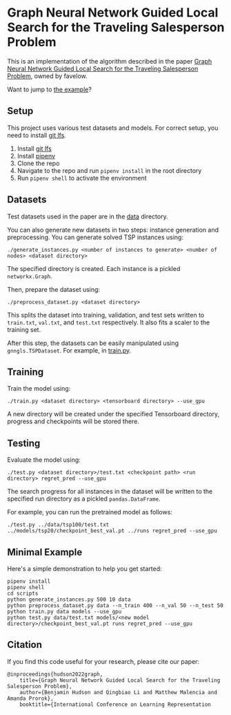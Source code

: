 # Graph Neural Network Guided Local Search for the Traveling Salesperson Problem

This is an implementation of the algorithm described in the paper [Graph Neural Network Guided Local Search for the Traveling Salesperson Problem](https://arxiv.org/abs/2110.05291), owned by favelow.

Want to jump to [the example](https://github.com/favelow/graph-neural-search-tsp#minimal-example)?

## Setup
This project uses various test datasets and models. For correct setup, you need to install [git lfs](https://git-lfs.github.com/).

1. Install [git lfs](https://git-lfs.github.com/)
2. Install [pipenv](https://pipenv.pypa.io)
3. Clone the repo
4. Navigate to the repo and run `pipenv install` in the root directory
5. Run `pipenv shell` to activate the environment

## Datasets
Test datasets used in the paper are in the [data](https://github.com/favelow/graph-neural-search-tsp/tree/master/data) directory.

You can also generate new datasets in two steps: instance generation and preprocessing. You can generate solved TSP instances using:
```
./generate_instances.py <number of instances to generate> <number of nodes> <dataset directory>
```
The specified directory is created. Each instance is a pickled `networkx.Graph`.

Then, prepare the dataset using:
```
./preprocess_dataset.py <dataset directory>
```
This splits the dataset into training, validation, and test sets written to `train.txt`, `val.txt`, and `test.txt` respectively. It also fits a scaler to the training set.

After this step, the datasets can be easily manipulated using `gnngls.TSPDataset`. For example, in [train.py](https://github.com/favelow/graph-neural-search-tsp/blob/master/scripts/train.py#L89).

## Training
Train the model using:
```
./train.py <dataset directory> <tensorboard directory> --use_gpu
```
A new directory will be created under the specified Tensorboard directory, progress and checkpoints will be stored there.

## Testing
Evaluate the model using:
```
./test.py <dataset directory>/test.txt <checkpoint path> <run directory> regret_pred --use_gpu
```
The search progress for all instances in the dataset will be written to the specified run directory as a pickled `pandas.DataFrame`.

For example, you can run the pretrained model as follows:
```
./test.py ../data/tsp100/test.txt ../models/tsp20/checkpoint_best_val.pt ../runs regret_pred --use_gpu
```

## Minimal Example
Here's a simple demonstration to help you get started:
```
pipenv install
pipenv shell
cd scripts
python generate_instances.py 500 10 data
python preprocess_dataset.py data --n_train 400 --n_val 50 --n_test 50
python train.py data models --use_gpu
python test.py data/test.txt models/<new model directory>/checkpoint_best_val.pt runs regret_pred --use_gpu
```

## Citation
If you find this code useful for your research, please cite our paper:
```
@inproceedings{hudson2022graph,
    title={Graph Neural Network Guided Local Search for the Traveling Salesperson Problem},
    author={Benjamin Hudson and Qingbiao Li and Matthew Malencia and Amanda Prorok},
    booktitle={International Conference on Learning Representation